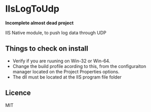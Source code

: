IIsLogToUdp
===========

**Incomplete almost dead project**

IIS Native module, to push log data through UDP

Things to check on install
--

* Verify if you are ruuning on Win-32 or Win-64.
 * Change the build profile acording to this, from the configuraiton manager located on the Project Properties options.
* The dll must be located at the IIS program file folder

Licence
--

MIT
